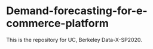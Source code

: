 # Demand-forecasting-for-e-commerce-platform
This is the repository for UC, Berkeley Data-X-SP2020. 
